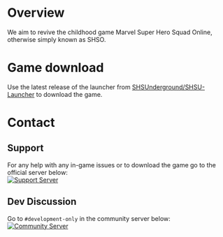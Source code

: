 # Overview
We aim to revive the childhood game Marvel Super Hero Squad Online, otherwise simply known as SHSO.

# Game download
Use the latest release of the launcher from [SHSUnderground/SHSU-Launcher](https://github.com/SHSUnderground/SHSU-Launcher) to download the game.
# Contact
## Support
For any help with any in-game issues or to download the game go to the official server below:  
<a href="https://discord.gg/cVSYeVa2Gg"><img src="https://discordapp.com/api/guilds/735244842921099427/widget.png?style=banner3" alt="Support Server"></a>
## Dev Discussion
Go to `#development-only` in the community server below:  
<a href="https://discord.gg/PH54Utcm5Y"><img src="https://discordapp.com/api/guilds/895805639979331635/widget.png?style=banner3" alt="Community Server"></a>
